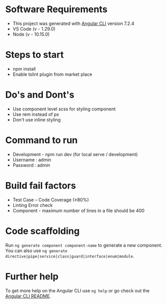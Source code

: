 # Software Requirements

* This project was generated with [Angular CLI](https://github.com/angular/angular-cli) version 7.2.4
* VS Code (v - 1.29.0)
* Node (v - 10.15.0)

# Steps to start

* npm install
* Enable tslint plugin from market place 

# Do's and Dont's

* Use component level scss for styling component
* Use rem instead of px
* Don't use inline styling

# Command to run

* Development - npm run dev (for local serve / development)
* Username : admin 
* Password : admin

# Build fail factors

* Test Case – Code Coverage (≥80%)
* Linting Error check
* Component - maximum number of lines in a file should be 400

# Code scaffolding

Run `ng generate component component-name` to generate a new component. You can also use `ng generate directive|pipe|service|class|guard|interface|enum|module`.


# Further help

To get more help on the Angular CLI use `ng help` or go check out the [Angular CLI README](https://github.com/angular/angular-cli/blob/master/README.md).
